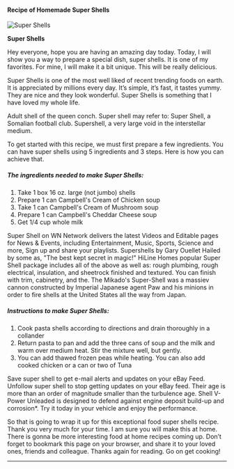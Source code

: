             

#### Recipe of Homemade Super Shells

![Super Shells](https://img-global.cpcdn.com/recipes/38300378/751x532cq70/super-shells-recipe-main-photo.jpg)

**Super Shells**

Hey everyone, hope you are having an amazing day today. Today, I will show you a way to prepare a special dish, super shells. It is one of my favorites. For mine, I will make it a bit unique. This will be really delicious.

Super Shells is one of the most well liked of recent trending foods on earth. It is appreciated by millions every day. It’s simple, it’s fast, it tastes yummy. They are nice and they look wonderful. Super Shells is something that I have loved my whole life.

Adult shell of the queen conch. Super shell may refer to: Super Shell, a Somalian football club. Supershell, a very large void in the interstellar medium.

To get started with this recipe, we must first prepare a few ingredients. You can have super shells using 5 ingredients and 3 steps. Here is how you can achieve that.

##### The ingredients needed to make Super Shells:

1.  Take 1 box 16 oz. large (not jumbo) shells
2.  Prepare 1 can Campbell's Cream of Chicken soup
3.  Take 1 can Campbell's Cream of Mushroom soup
4.  Prepare 1 can Campbell's Cheddar Cheese soup
5.  Get 1/4 cup whole milk

Super Shell on WN Network delivers the latest Videos and Editable pages for News & Events, including Entertainment, Music, Sports, Science and more, Sign up and share your playlists. Supershells by Gary Ouellet Hailed by some as, "The best kept secret in magic!" HiLine Homes popular Super Shell package includes all of the above as well as: rough plumbing, rough electrical, insulation, and sheetrock finished and textured. You can finish with trim, cabinetry, and the. The Mikado's Super-Shell was a massiev cannon constructed by Imperial Japanese agent Paw and his minions in order to fire shells at the United States all the way from Japan.

##### Instructions to make Super Shells:

1.  Cook pasta shells according to directions and drain thoroughly in a collander
2.  Return pasta to pan and add the three cans of soup and the milk and warm over medium heat. Stir the mixture well, but gently.
3.  You can add thawed frozen peas while heating. You can also add cooked chicken or a can or two of Tuna

Save super shell to get e-mail alerts and updates on your eBay Feed. Unfollow super shell to stop getting updates on your eBay feed. Their age is more than an order of magnitude smaller than the turbulence age. Shell V-Power Unleaded is designed to defend against engine deposit build-up and corrosion\*. Try it today in your vehicle and enjoy the performance.

So that is going to wrap it up for this exceptional food super shells recipe. Thank you very much for your time. I am sure you will make this at home. There is gonna be more interesting food at home recipes coming up. Don’t forget to bookmark this page on your browser, and share it to your loved ones, friends and colleague. Thanks again for reading. Go on get cooking!

* * *